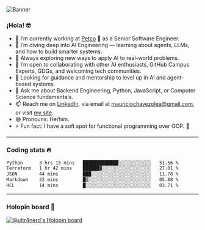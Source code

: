 ![Banner](banner.gif)
### ¡Hola! 🤓

* 🔭 I’m currently working at [Petco](https://www.petco.com) 🐶 as a Senior Software Engineer.
* 🤖 I’m diving deep into AI Engineering — learning about agents, LLMs, and how to build smarter systems.
* 🌱 Always exploring new ways to apply AI to real-world problems.
* 👯 I’m open to collaborating with other AI enthusiasts, GitHub Campus Experts, GDGs, and welcoming tech communities.
* 🤝 Looking for guidance and mentorship to level up in AI and agent-based systems.
* 💬 Ask me about Backend Engineering, Python, JavaScript, or Computer Science fundamentals.
* 📫 Reach me on [LinkedIn](https://www.linkedin.com/in/ultr4nerd), via email at [mauriciochavezolea@gmail.com](mailto:mauriciochavezolea@gmail.com), or visit [my site](https://mauriciochavez.dev).
* 😄 Pronouns: He/him.
* ⚡ Fun fact: I have a soft spot for functional programming over OOP. 🤭
---

### Coding stats 🔥

<!--START_SECTION:waka-->

```txt
Python      3 hrs 15 mins   █████████████░░░░░░░░░░░░   51.56 %
Terraform   1 hr 42 mins    ██████▓░░░░░░░░░░░░░░░░░░   27.01 %
JSON        44 mins         ███░░░░░░░░░░░░░░░░░░░░░░   11.78 %
Markdown    22 mins         █▒░░░░░░░░░░░░░░░░░░░░░░░   05.88 %
HCL         14 mins         █░░░░░░░░░░░░░░░░░░░░░░░░   03.71 %
```

<!--END_SECTION:waka-->

---

### Holopin board 🦖

[![@ultr4nerd's Holopin board](https://holopin.me/ultr4nerd)](https://holopin.io/@ultr4nerd)
